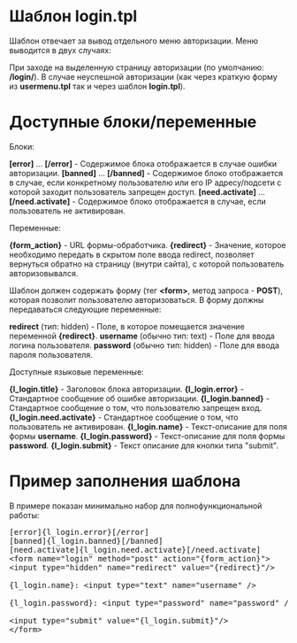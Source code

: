 Шаблон login.tpl
================

Шаблон отвечает за вывод отдельного меню авторизации.
Меню выводится в двух случаях:

При заходе на выделенную страницу авторизации (по умолчанию: <b>/login/</b>).
В случае неуспешной авторизации (как через краткую форму из <b>usermenu.tpl</b> так и через шаблон <b>login.tpl</b>).


Доступные блоки/переменные
==========================

Блоки:

<b>[error]</b> ... <b>[/error]</b> - Содержимое блока отображается в случае ошибки авторизации.
<b>[banned]</b> ... <b>[/banned]</b> - Содержимое блоко отображается в случае, если конкретному пользователю или его IP адресу/подсети с которой заходит пользователь запрещен доступ.
<b>[need.activate]</b> ... <b>[/need.activate]</b> - Содержимое блоко отображается в случае, если пользователь не активирован.

Переменные:

<b>{form_action}</b> - URL формы-обработчика.
<b>{redirect}</b> - Значение, которое необходимо передать в скрытом поле ввода redirect, позволяет вернуться обратно на страницу (внутри сайта), с которой пользователь авторизовывался.

Шаблон должен содержать форму (тег <b>&lt;form></b>, метод запроса - <b>POST</b>), которая позволит пользователю авторизоваться.
В форму должны передаваться следующие переменные:

<b>redirect</b> (тип: hidden) - Поле, в которое помещается значение переменной <b>{redirect}</b>.
<b>username</b> (обычно тип: text) - Поле для ввода логина пользователя.
<b>password</b> (обычно тип: hidden) - Поле для ввода пароля пользователя.

Доступные языковые переменные:

<b>{l_login.title}</b> - Заголовок блока авторизации.
<b>{l_login.error}</b> - Стандартное сообщение об ошибке авторизации.
<b>{l_login.banned}</b> - Стандартное сообщение о том, что пользователю запрещен вход.
<b>{l_login.need.activate}</b> - Стандартное сообщение о том, что пользователь не активирован.
<b>{l_login.name}</b> - Текст-описание для поля формы <b>username</b>.
<b>{l_login.password}</b> - Текст-описание для поля формы <b>password</b>.
<b>{l_login.submit}</b> - Текст описание для кнопки типа "submit".


Пример заполнения шаблона
=========================

В примере показан минимально набор для полнофункциональной работы:

<pre >
[error]{l_login.error}[/error]
[banned]{l_login.banned}[/banned]
[need.activate]{l_login.need.activate}[/need.activate]
&lt;form name="login" method="post" action="{form_action}">
&lt;input type="hidden" name="redirect" value="{redirect}"/>

{l_login.name}: &lt;input type="text" name="username" />

{l_login.password}: &lt;input type="password" name="password" />

&lt;input type="submit" value="{l_login.submit}"/>
&lt;/form>
</pre>
